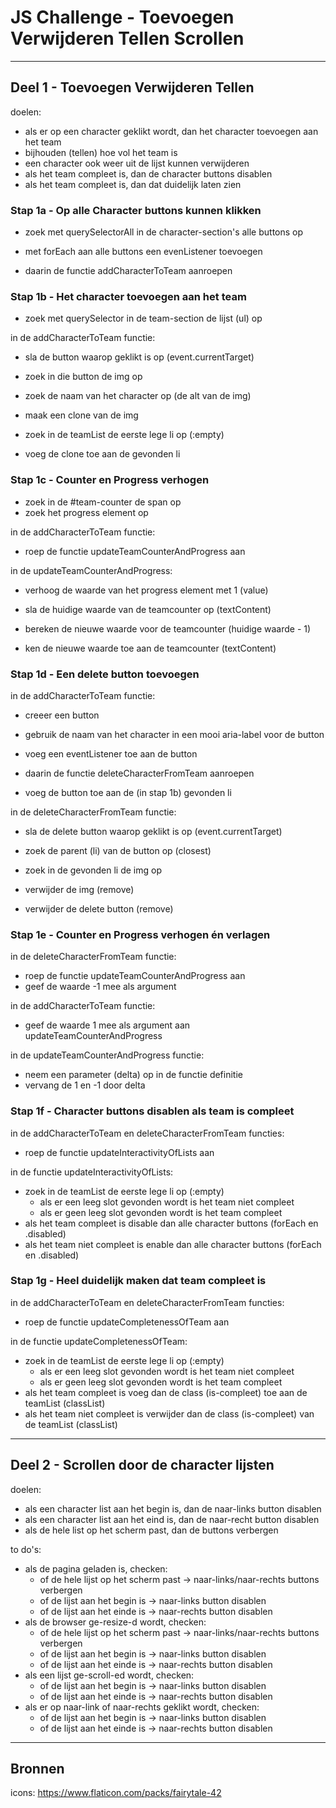 # JS Challenge - Toevoegen Verwijderen Tellen Scrollen


<hr>


## Deel 1 - Toevoegen Verwijderen Tellen

doelen:
- als er op een character geklikt wordt, dan het character toevoegen aan het team
- bijhouden (tellen) hoe vol het team is
- een character ook weer uit de lijst kunnen verwijderen
- als het team compleet is, dan de character buttons disablen
- als het team compleet is, dan dat duidelijk laten zien


### Stap 1a - Op alle Character buttons kunnen klikken

- zoek met querySelectorAll in de character-section's alle buttons op

- met forEach aan alle buttons een evenListener toevoegen
- daarin de functie addCharacterToTeam aanroepen


### Stap 1b - Het character toevoegen aan het team

- zoek met querySelector in de team-section de lijst (ul) op

in de addCharacterToTeam functie:

- sla de button waarop geklikt is op (event.currentTarget)
- zoek in die button de img op
- zoek de naam van het character op (de alt van de img)
- maak een clone van de img

- zoek in de teamList de eerste lege li op (:empty)
- voeg de clone toe aan de gevonden li


### Stap 1c - Counter en Progress verhogen

- zoek in de #team-counter de span op
- zoek het progress element op

in de addCharacterToTeam functie:

- roep de functie updateTeamCounterAndProgress aan

in de updateTeamCounterAndProgress:

- verhoog de waarde van het progress element met 1 (value)

- sla de huidige waarde van de teamcounter op (textContent)
- bereken de nieuwe waarde voor de teamcounter (huidige waarde - 1)
- ken de nieuwe waarde toe aan de teamcounter (textContent)


### Stap 1d - Een delete button toevoegen

in de addCharacterToTeam functie:

- creeer een button
- gebruik de naam van het character in een mooi aria-label voor de button
- voeg een eventListener toe aan de button
- daarin de functie deleteCharacterFromTeam aanroepen

- voeg de button toe aan de (in stap 1b) gevonden li

in de deleteCharacterFromTeam functie:

- sla de delete button waarop geklikt is op (event.currentTarget)
- zoek de parent (li) van de button op (closest)
- zoek in de gevonden li de img op

- verwijder de img (remove)
- verwijder de delete button (remove)


### Stap 1e - Counter en Progress verhogen én verlagen

in de deleteCharacterFromTeam functie:

- roep de functie updateTeamCounterAndProgress aan
- geef de waarde -1 mee als argument

in de addCharacterToTeam functie:

- geef de waarde 1 mee als argument aan updateTeamCounterAndProgress

in de updateTeamCounterAndProgress functie:

- neem een parameter (delta) op in de functie definitie
- vervang de 1 en -1 door delta


### Stap 1f - Character buttons disablen als team is compleet

in de addCharacterToTeam en deleteCharacterFromTeam functies:

- roep de functie updateInteractivityOfLists aan

in de functie updateInteractivityOfLists:

- zoek in de teamList de eerste lege li op (:empty)
  - als er een leeg slot gevonden wordt is het team niet compleet
  - als er geen leeg slot gevonden wordt is het team compleet
- als het team compleet is disable dan alle character buttons (forEach en .disabled)
- als het team niet compleet is enable dan alle character buttons (forEach en .disabled)


### Stap 1g - Heel duidelijk maken dat team compleet is

in de addCharacterToTeam en deleteCharacterFromTeam functies:

- roep de functie updateCompletenessOfTeam aan

in de functie updateCompletenessOfTeam:

- zoek in de teamList de eerste lege li op (:empty)
  - als er een leeg slot gevonden wordt is het team niet compleet
  - als er geen leeg slot gevonden wordt is het team compleet
- als het team compleet is voeg dan de class (is-compleet) toe aan de teamList (classList)
- als het team niet compleet is verwijder dan de class (is-compleet) van de teamList (classList)


<hr>


## Deel 2 - Scrollen door de character lijsten

doelen:
- als een character list aan het begin is, dan de naar-links button disablen
- als een character list aan het eind is, dan de naar-recht button disablen
- als de hele list op het scherm past, dan de buttons verbergen


to do's:
- als de pagina geladen is, checken:
  - of de hele lijst op het scherm past → naar-links/naar-rechts buttons verbergen
  - of de lijst aan het begin is → naar-links button disablen
  - of de lijst aan het einde is → naar-rechts button disablen
- als de browser ge-resize-d wordt, checken:
  - of de hele lijst op het scherm past → naar-links/naar-rechts buttons verbergen
  - of de lijst aan het begin is → naar-links button disablen
  - of de lijst aan het einde is → naar-rechts button disablen
- als een lijst ge-scroll-ed wordt, checken:
  - of de lijst aan het begin is → naar-links button disablen
  - of de lijst aan het einde is → naar-rechts button disablen
- als er op naar-link of naar-rechts geklikt wordt, checken:
  - of de lijst aan het begin is → naar-links button disablen
  - of de lijst aan het einde is → naar-rechts button disablen


<hr>


## Bronnen

icons: https://www.flaticon.com/packs/fairytale-42

